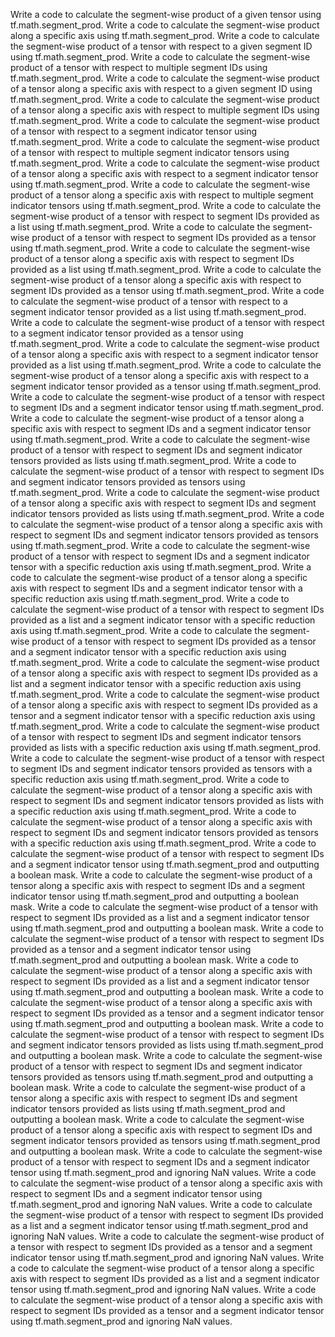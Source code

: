 Write a code to calculate the segment-wise product of a given tensor using tf.math.segment_prod.
Write a code to calculate the segment-wise product along a specific axis using tf.math.segment_prod.
Write a code to calculate the segment-wise product of a tensor with respect to a given segment ID using tf.math.segment_prod.
Write a code to calculate the segment-wise product of a tensor with respect to multiple segment IDs using tf.math.segment_prod.
Write a code to calculate the segment-wise product of a tensor along a specific axis with respect to a given segment ID using tf.math.segment_prod.
Write a code to calculate the segment-wise product of a tensor along a specific axis with respect to multiple segment IDs using tf.math.segment_prod.
Write a code to calculate the segment-wise product of a tensor with respect to a segment indicator tensor using tf.math.segment_prod.
Write a code to calculate the segment-wise product of a tensor with respect to multiple segment indicator tensors using tf.math.segment_prod.
Write a code to calculate the segment-wise product of a tensor along a specific axis with respect to a segment indicator tensor using tf.math.segment_prod.
Write a code to calculate the segment-wise product of a tensor along a specific axis with respect to multiple segment indicator tensors using tf.math.segment_prod.
Write a code to calculate the segment-wise product of a tensor with respect to segment IDs provided as a list using tf.math.segment_prod.
Write a code to calculate the segment-wise product of a tensor with respect to segment IDs provided as a tensor using tf.math.segment_prod.
Write a code to calculate the segment-wise product of a tensor along a specific axis with respect to segment IDs provided as a list using tf.math.segment_prod.
Write a code to calculate the segment-wise product of a tensor along a specific axis with respect to segment IDs provided as a tensor using tf.math.segment_prod.
Write a code to calculate the segment-wise product of a tensor with respect to a segment indicator tensor provided as a list using tf.math.segment_prod.
Write a code to calculate the segment-wise product of a tensor with respect to a segment indicator tensor provided as a tensor using tf.math.segment_prod.
Write a code to calculate the segment-wise product of a tensor along a specific axis with respect to a segment indicator tensor provided as a list using tf.math.segment_prod.
Write a code to calculate the segment-wise product of a tensor along a specific axis with respect to a segment indicator tensor provided as a tensor using tf.math.segment_prod.
Write a code to calculate the segment-wise product of a tensor with respect to segment IDs and a segment indicator tensor using tf.math.segment_prod.
Write a code to calculate the segment-wise product of a tensor along a specific axis with respect to segment IDs and a segment indicator tensor using tf.math.segment_prod.
Write a code to calculate the segment-wise product of a tensor with respect to segment IDs and segment indicator tensors provided as lists using tf.math.segment_prod.
Write a code to calculate the segment-wise product of a tensor with respect to segment IDs and segment indicator tensors provided as tensors using tf.math.segment_prod.
Write a code to calculate the segment-wise product of a tensor along a specific axis with respect to segment IDs and segment indicator tensors provided as lists using tf.math.segment_prod.
Write a code to calculate the segment-wise product of a tensor along a specific axis with respect to segment IDs and segment indicator tensors provided as tensors using tf.math.segment_prod.
Write a code to calculate the segment-wise product of a tensor with respect to segment IDs and a segment indicator tensor with a specific reduction axis using tf.math.segment_prod.
Write a code to calculate the segment-wise product of a tensor along a specific axis with respect to segment IDs and a segment indicator tensor with a specific reduction axis using tf.math.segment_prod.
Write a code to calculate the segment-wise product of a tensor with respect to segment IDs provided as a list and a segment indicator tensor with a specific reduction axis using tf.math.segment_prod.
Write a code to calculate the segment-wise product of a tensor with respect to segment IDs provided as a tensor and a segment indicator tensor with a specific reduction axis using tf.math.segment_prod.
Write a code to calculate the segment-wise product of a tensor along a specific axis with respect to segment IDs provided as a list and a segment indicator tensor with a specific reduction axis using tf.math.segment_prod.
Write a code to calculate the segment-wise product of a tensor along a specific axis with respect to segment IDs provided as a tensor and a segment indicator tensor with a specific reduction axis using tf.math.segment_prod.
Write a code to calculate the segment-wise product of a tensor with respect to segment IDs and segment indicator tensors provided as lists with a specific reduction axis using tf.math.segment_prod.
Write a code to calculate the segment-wise product of a tensor with respect to segment IDs and segment indicator tensors provided as tensors with a specific reduction axis using tf.math.segment_prod.
Write a code to calculate the segment-wise product of a tensor along a specific axis with respect to segment IDs and segment indicator tensors provided as lists with a specific reduction axis using tf.math.segment_prod.
Write a code to calculate the segment-wise product of a tensor along a specific axis with respect to segment IDs and segment indicator tensors provided as tensors with a specific reduction axis using tf.math.segment_prod.
Write a code to calculate the segment-wise product of a tensor with respect to segment IDs and a segment indicator tensor using tf.math.segment_prod and outputting a boolean mask.
Write a code to calculate the segment-wise product of a tensor along a specific axis with respect to segment IDs and a segment indicator tensor using tf.math.segment_prod and outputting a boolean mask.
Write a code to calculate the segment-wise product of a tensor with respect to segment IDs provided as a list and a segment indicator tensor using tf.math.segment_prod and outputting a boolean mask.
Write a code to calculate the segment-wise product of a tensor with respect to segment IDs provided as a tensor and a segment indicator tensor using tf.math.segment_prod and outputting a boolean mask.
Write a code to calculate the segment-wise product of a tensor along a specific axis with respect to segment IDs provided as a list and a segment indicator tensor using tf.math.segment_prod and outputting a boolean mask.
Write a code to calculate the segment-wise product of a tensor along a specific axis with respect to segment IDs provided as a tensor and a segment indicator tensor using tf.math.segment_prod and outputting a boolean mask.
Write a code to calculate the segment-wise product of a tensor with respect to segment IDs and segment indicator tensors provided as lists using tf.math.segment_prod and outputting a boolean mask.
Write a code to calculate the segment-wise product of a tensor with respect to segment IDs and segment indicator tensors provided as tensors using tf.math.segment_prod and outputting a boolean mask.
Write a code to calculate the segment-wise product of a tensor along a specific axis with respect to segment IDs and segment indicator tensors provided as lists using tf.math.segment_prod and outputting a boolean mask.
Write a code to calculate the segment-wise product of a tensor along a specific axis with respect to segment IDs and segment indicator tensors provided as tensors using tf.math.segment_prod and outputting a boolean mask.
Write a code to calculate the segment-wise product of a tensor with respect to segment IDs and a segment indicator tensor using tf.math.segment_prod and ignoring NaN values.
Write a code to calculate the segment-wise product of a tensor along a specific axis with respect to segment IDs and a segment indicator tensor using tf.math.segment_prod and ignoring NaN values.
Write a code to calculate the segment-wise product of a tensor with respect to segment IDs provided as a list and a segment indicator tensor using tf.math.segment_prod and ignoring NaN values.
Write a code to calculate the segment-wise product of a tensor with respect to segment IDs provided as a tensor and a segment indicator tensor using tf.math.segment_prod and ignoring NaN values.
Write a code to calculate the segment-wise product of a tensor along a specific axis with respect to segment IDs provided as a list and a segment indicator tensor using tf.math.segment_prod and ignoring NaN values.
Write a code to calculate the segment-wise product of a tensor along a specific axis with respect to segment IDs provided as a tensor and a segment indicator tensor using tf.math.segment_prod and ignoring NaN values.